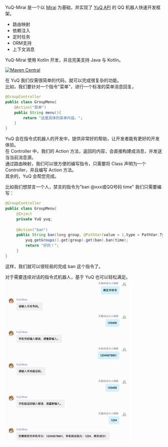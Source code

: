 YuQ-Mirai 是一个以 [Mirai](https://github.com/mamoe/mirai) 为基础，并实现了 [YuQ API](https://github.com/YuQWorks/YuQ) 的 QQ 机器人快速开发框架。

 - 路由映射
 - 依赖注入
 - 定时任务
 - ORM支持
 - 上下文消息
 
YuQ-Mirai 使用 Kotlin 开发，并且完美支持 Java 与 Kotlin。 

[![Maven Central](https://maven-badges.herokuapp.com/maven-central/com.IceCreamQAQ.YuQ/YuQ-Mirai/badge.svg)](https://search.maven.org/#search|ga|1|com.IceCreamQAQ.YuQ.YuQ-Mirai)

 
在 YuQ 我们仅需很简单的代码，就可以完成很复杂的功能。  
比如，我们要针对一个指令"菜单"，进行一个标准的菜单消息回复。
```Java
@GroupController
public class GroupMenu{ 
    @Action("菜单")
    public String menu(){
        return "这是具体的菜单内容。";
    } 
}
```
YuQ 会在指令式机器人的开发中，提供非常好的帮助，让开发者能有更好的开发体验。  
在 Controller 中，我们的 Action 方法，返回的内容，会直接构建成消息，并发送当当前消息源。  
通过路由映射，我们可以很方便的编写指令，只需要将 Class 声明为一个 Controller，并且编写 Action 方法。  
其余的，YuQ 会帮您完成。  

比如我们想禁言一个人，禁言的指令为"ban @xxx或QQ号码 time"
我们只需要编写：
```Java
@GroupController
public class GroupMenu{ 
     @Inject
     private YuQ yuq;
        
     @Action("ban")
     public String ban(long group, @PathVar(value = 1,type = PathVar.Type.Long)long ban, @PathVar(value = 2,type = PathVar.Type.Integer)int time){
         yuq.getGroups().get(group).get(ban).ban(time);
         return "好的！";
     }
}
```
这样，我们就可以很轻易的完成 ban 这个指令了。

对于需要连续对话的指令式机器人，基于 YuQ 也可以轻松满足。  
<img width="400" src="readme/img/Context.png" alt="Context">

